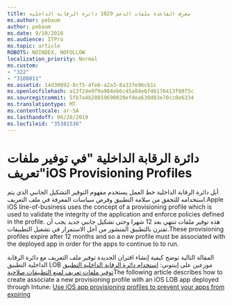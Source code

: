 ```yaml
---
title: معرف القاعدة ملفات الدعم 1029 دائرة الرقابة الداخلية
ms.author: pebaum
author: pebaum
ms.date: 9/10/2018
ms.audience: ITPro
ms.topic: article
ROBOTS: NOINDEX, NOFOLLOW
localization_priority: Normal
ms.custom:
- "322"
- "3100011"
ms.assetid: 14d30092-8cf5-4fe6-a2a3-8a337e96cb1c
ms.openlocfilehash: a13f24e9f9a984eb6c45a84e6f46176413f08f5c
ms.sourcegitcommit: 5fb7a4b28859690020efdea630d03e70cc0e6334
ms.translationtype: MT
ms.contentlocale: ar-SA
ms.lasthandoff: 06/28/2019
ms.locfileid: "35381536"
---
```

# <a name="ios-provisioning-profiles"></a><span data-ttu-id="26846-102">دائرة الرقابة الداخلية "في توفير ملفات تعريف"</span><span class="sxs-lookup"><span data-stu-id="26846-102">iOS Provisioning Profiles</span></span>

<span data-ttu-id="26846-103">أبل دائرة الرقابة الداخلية خط العمل يستخدم مفهوم التوفير التشكيل الجانبي الذي يتم استخدامه للتحقق من سلامة التطبيق وفرض سياسات المعرفة في ملف التعريف.</span><span class="sxs-lookup"><span data-stu-id="26846-103">Apple iOS line-of-business uses the concept of a provisioning profile which is used to validate the integrity of the application and enforce policies defined in the profile.</span></span> <span data-ttu-id="26846-104">هذه توفير ملفات تنتهي بعد 12 شهرا وحتى تشكيل جانبي جديد يجب أن تقترن بالتطبيق المنشور من أجل الاستمرار في تشغيل التطبيقات.</span><span class="sxs-lookup"><span data-stu-id="26846-104">These provisioning profiles expire after 12 months and so a new profile must be associated with the deployed app in order for the apps to continue to to run.</span></span>
  
<span data-ttu-id="26846-105">المقالة التالية توضح كيفية إنشاء اقتران الجديدة توفير ملف التعريف مع دائرة الرقابة الداخلية التطبيق LOB موزعين على إينتوني: [استخدام دائرة الرقابة الداخلية التطبيق توفير ملفات تعريف لمنع التطبيقات صلاحية](https://docs.microsoft.com/intune/app-provisioning-profile-ios)</span><span class="sxs-lookup"><span data-stu-id="26846-105">The following article describes how to create associate a new provisioning profile with an iOS LOB app deployed through Intune: [Use iOS app provisioning profiles to prevent your apps from expiring](https://docs.microsoft.com/intune/app-provisioning-profile-ios)</span></span>
  